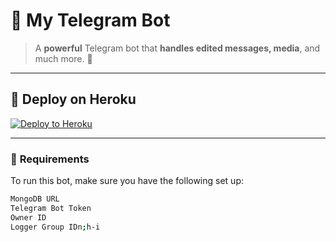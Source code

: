 # 🌟 **My Telegram Bot**  
> A **powerful** Telegram bot that **handles edited messages, media**, and much more. 🚀

---

## 🚀 **Deploy on Heroku**  

[![Deploy to Heroku](https://www.herokucdn.com/deploy/button.svg)](https://heroku.com/deploy?template=https://github.com/Silenthrax/EDITGUARDIANBOT)

---

### 🧰 **Requirements**

To run this bot, make sure you have the following set up:

```bash
MongoDB URL
Telegram Bot Token
Owner ID
Logger Group IDn;h-i
